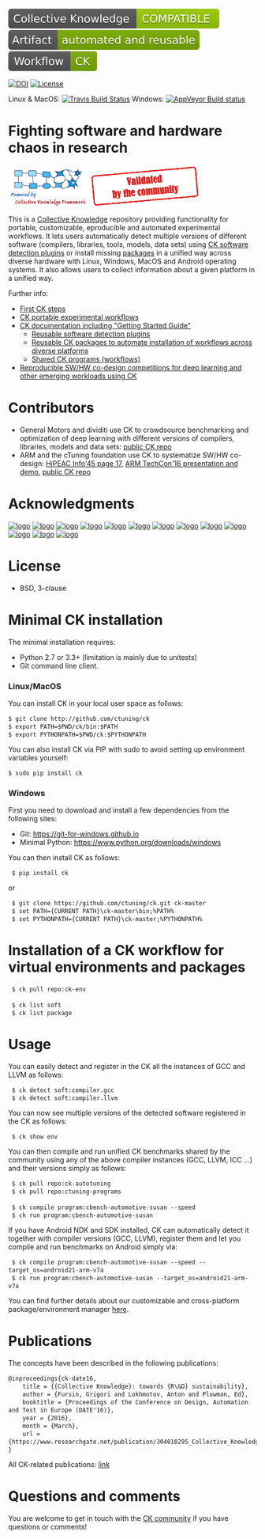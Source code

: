 [![compatibility](https://github.com/ctuning/ck-guide-images/blob/master/ck-compatible.svg)](https://github.com/ctuning/ck)
[![automation](https://github.com/ctuning/ck-guide-images/blob/master/ck-artifact-automated-and-reusable.svg)](http://cTuning.org/ae)
[![workflow](https://github.com/ctuning/ck-guide-images/blob/master/ck-workflow.svg)](http://cKnowledge.org)

[![DOI](https://zenodo.org/badge/31602028.svg)](https://zenodo.org/badge/latestdoi/31602028)
[![License](https://img.shields.io/badge/License-BSD%203--Clause-blue.svg)](https://opensource.org/licenses/BSD-3-Clause)

Linux & MacOS: [![Travis Build Status](https://travis-ci.org/ctuning/ck-env.svg?branch=master)](https://travis-ci.org/ctuning/ck-env)
Windows: [![AppVeyor Build status](https://ci.appveyor.com/api/projects/status/github/ctuning/ck-env?branch=master&svg=true)](https://ci.appveyor.com/project/ens-lg4/ck-env)

Fighting software and hardware chaos in research
================================================

[![logo](https://github.com/ctuning/ck-guide-images/blob/master/logo-powered-by-ck.png)](http://cKnowledge.org)
[![logo](https://github.com/ctuning/ck-guide-images/blob/master/logo-validated-by-the-community-simple.png)](http://cTuning.org/ae)

This is a [Collective Knowledge](https://github.com/ctuning/ck) repository
providing functionality for portable, customizable, eproducible and automated experimental workflows.
It lets users automatically detect multiple versions of different
software (compilers, libraries, tools, models, data sets) 
using [CK software detection plugins](http://cKnowledge.org/shared-soft-detection-plugins.html)
or install missing [packages](http://cKnowledge.org/shared-packages.html) 
in a unified way across diverse hardware with Linux, Windows, MacOS and Android operating systems.
It also allows users to collect information about a given platform in a unified way.

Further info:
* [First CK steps](https://github.com/ctuning/ck/wiki/First-steps)
* [CK portable experimental workflows](https://github.com/ctuning/ck/wiki/Portable-workflows)
* [CK documentation including "Getting Started Guide"](https://github.com/ctuning/ck/wiki)
  * [Reusable software detection plugins](http://cKnowledge.org/shared-soft-detection-plugins.html)
  * [Reusable CK packages to automate installation of workflows across diverse platforms](http://cKnowledge.org/shared-packages.html)
  * [Shared CK programs (workflows)](http://cKnowledge.org/shared-programs.html)
* [Reproducible SW/HW co-design competitions for deep learning and other emerging workloads using CK](http://cKnowledge.org/request)

Contributors
============
* General Motors and dividiti use CK to crowdsource benchmarking and optimization of deep learning with different versions of compilers, libraries, models and data sets: [public CK repo](https://github.com/dividiti/ck-caffe)
* ARM and the cTuning foundation use CK to systematize SW/HW co-design: [HiPEAC Info'45 page 17](https://www.hipeac.net/assets/public/publications/newsletter/hipeacinfo45.pdf), [ARM TechCon'16 presentation and demo](https://github.com/ctuning/ck/wiki/Demo-ARM-TechCon'16), [public CK repo](https://github.com/ctuning/ck-wa)

Acknowledgments
===============

[![logo](http://cKnowledge.org/images/logo-gm_resize.png)](http://gm.com)
[![logo](http://cKnowledge.org/images/logo-arm.png)](http://arm.com)
[![logo](http://cKnowledge.org/images/stfc-logo.jpg)](http://www.hartree.stfc.ac.uk)
[![logo](http://cKnowledge.org/images/logo-dividiti.png)](http://dividiti.com)
[![logo](http://cKnowledge.org/images/logo-microsoft.png)](https://www.microsoft.com/en-us/research)
[![logo](http://cKnowledge.org/images/logo-university-of-cambridge2.png)](https://www.cam.ac.uk)
[![logo](http://cKnowledge.org/images/logo-pitt.png)](http://www.pitt.edu)
[![logo](http://cKnowledge.org/images/logo-imperial2.png)](https://www.imperial.ac.uk)
[![logo](http://cKnowledge.org/images/logo-university-of-edinburgh2.png)](http://www.ed.ac.uk)
[![logo](http://cKnowledge.org/images/logo_tetracom_resized.png)](http://tetracom.eu)
[![logo](http://cKnowledge.org/images/logo-rpi.png)](https://www.raspberrypi.org)
[![logo](http://cKnowledge.org/images/logo-xored.jpg)](http://xored.com)
[![logo](http://cKnowledge.org/images/CTuning_foundation_logo2.png)](http://cTuning.org)

License
=======
* BSD, 3-clause

Minimal CK installation
=======================

The minimal installation requires:

* Python 2.7 or 3.3+ (limitation is mainly due to unitests)
* Git command line client.

### Linux/MacOS

You can install CK in your local user space as follows:

```
$ git clone http://github.com/ctuning/ck
$ export PATH=$PWD/ck/bin:$PATH
$ export PYTHONPATH=$PWD/ck:$PYTHONPATH
```

You can also install CK via PIP with sudo to avoid setting up environment variables yourself:

```
$ sudo pip install ck
```

### Windows

First you need to download and install a few dependencies from the following sites:

* Git: https://git-for-windows.github.io
* Minimal Python: https://www.python.org/downloads/windows

You can then install CK as follows:
```
 $ pip install ck
```

or


```
 $ git clone https://github.com/ctuning/ck.git ck-master
 $ set PATH={CURRENT PATH}\ck-master\bin;%PATH%
 $ set PYTHONPATH={CURRENT PATH}\ck-master;%PYTHONPATH%
```

Installation of a CK workflow for virtual environments and packages
===================================================================

```
 $ ck pull repo:ck-env

 $ ck list soft
 $ ck list package

```

Usage
=====

You can easily detect and register in the CK all the instances of GCC and LLVM as follows:
```
 $ ck detect soft:compiler.gcc
 $ ck detect soft:compiler.llvm
```

You can now see multiple versions of the detected software registered in the CK as follows:
```
 $ ck show env
```

You can then compile and run unified CK benchmarks shared by the community using 
any of the above compiler instances (GCC, LLVM, ICC ...) and their versions simply as follows:

```
 $ ck pull repo:ck-autotuning
 $ ck pull repo:ctuning-programs

 $ ck compile program:cbench-automotive-susan --speed
 $ ck run program:cbench-automotive-susan
```

If you have Android NDK and SDK installed, CK can automatically detect it together with compiler
versions (GCC, LLVM), register them and let you compile and run benchmarks on Android simply via:
```
 $ ck compile program:cbench-automotive-susan --speed --target_os=android21-arm-v7a
 $ ck run program:cbench-automotive-susan --target_os=android21-arm-v7a
```

You can find further details about our customizable and cross-platform package/environment manager
[here](https://github.com/ctuning/ck/wiki/Portable-workflows).

Publications
============

The concepts have been described in the following publications:

```
@inproceedings{ck-date16,
    title = {{Collective Knowledge}: towards {R\&D} sustainability},
    author = {Fursin, Grigori and Lokhmotov, Anton and Plowman, Ed},
    booktitle = {Proceedings of the Conference on Design, Automation and Test in Europe (DATE'16)},
    year = {2016},
    month = {March},
    url = {https://www.researchgate.net/publication/304010295_Collective_Knowledge_Towards_RD_Sustainability}
}
```

All CK-related publications: [link](https://github.com/ctuning/ck/wiki/Publications)

Questions and comments
======================

You are welcome to get in touch with the [CK community](https://github.com/ctuning/ck/wiki/Contacts) if you have questions or comments!
